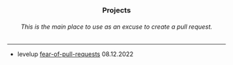 <h3 align="center"> Projects </p>
<h6 align="center"><i>This is the main place to use as an excuse to create a pull request.</i></h6>

---

- levelup [fear-of-pull-requests](https://github.com/levelupdefy/fear-of-pull-requests) 08.12.2022
